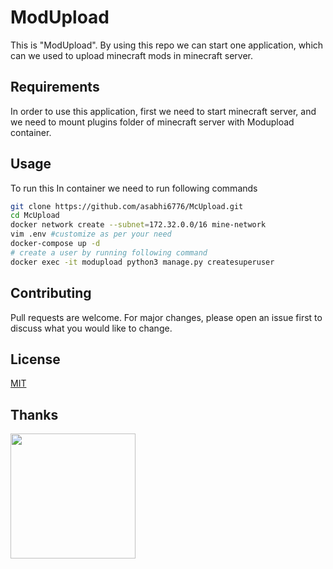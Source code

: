 # ModUpload

<p> This is "ModUpload". By using this repo we can start one application, which can we used to upload minecraft mods in minecraft server.</p>

## Requirements

<p>In order to use this application, first we need to start minecraft server, and we need to mount plugins folder of minecraft server with Modupload container.</p>

## Usage

To run this In container we need to run following commands

```bash
git clone https://github.com/asabhi6776/McUpload.git
cd McUpload
docker network create --subnet=172.32.0.0/16 mine-network
vim .env #customize as per your need
docker-compose up -d
# create a user by running following command
docker exec -it modupload python3 manage.py createsuperuser
```

## Contributing

<p>Pull requests are welcome. For major changes, please open an issue first to discuss what you would like to change.</p>

## License

[MIT](https://mit-license.org/)

## Thanks

<a href="https://www.buymeacoffee.com/asabhi6776"><img src="https://cdn.buymeacoffee.com/buttons/v2/default-yellow.png" width="200" /></a>

